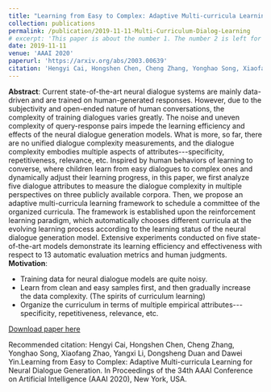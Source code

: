 ```yaml
---
title: "Learning from Easy to Complex: Adaptive Multi-curricula Learning for Neural Dialogue Generation"
collection: publications
permalink: /publication/2019-11-11-Multi-Curriculum-Dialog-Learning
# excerpt: 'This paper is about the number 1. The number 2 is left for future work.'
date: 2019-11-11
venue: 'AAAI 2020'
paperurl: 'https://arxiv.org/abs/2003.00639'
citation: 'Hengyi Cai, Hongshen Chen, Cheng Zhang, Yonghao Song, Xiaofang Zhao, Yangxi Li, Dongsheng Duan and Dawei Yin.Learning from Easy to Complex: Adaptive Multi-curricula Learning for Neural Dialogue Generation. In Proceedings of the 34th AAAI Conference on Artificial Intelligence (AAAI 2020), New York, USA.'
---
```

**Abstract**: Current state-of-the-art neural dialogue systems are mainly data-driven and are trained on human-generated responses. However, due to the subjectivity and open-ended nature of human conversations, the complexity of training dialogues varies greatly. The noise and uneven complexity of query-response pairs impede the learning efficiency and effects of the neural dialogue generation models. What is more, so far, there are no unified dialogue complexity measurements, and the dialogue complexity embodies multiple aspects of attributes---specificity, repetitiveness, relevance, etc. Inspired by human behaviors of learning to converse, where children learn from easy dialogues to complex ones and dynamically adjust their learning progress, in this paper, we first analyze five dialogue attributes to measure the dialogue complexity in multiple perspectives on three publicly available corpora. Then, we propose an adaptive multi-curricula learning framework to schedule a committee of the organized curricula. The framework is established upon the reinforcement learning paradigm, which automatically chooses different curricula at the evolving learning process according to the learning status of the neural dialogue generation model. Extensive experiments conducted on five state-of-the-art models demonstrate its learning efficiency and effectiveness with respect to 13 automatic evaluation metrics and human judgments.
**Motivation**:
-   Training data for neural dialogue models are quite noisy.
-   Learn from clean and easy samples first, and then gradually increase the data complexity. (The spirits of curriculum learning)
-   Organize the curriculum in terms of multiple empirical attributes---specificity, repetitiveness, relevance, etc.

[Download paper here](https://arxiv.org/abs/2003.00639)

Recommended citation: Hengyi Cai, Hongshen Chen, Cheng Zhang, Yonghao Song, Xiaofang Zhao, Yangxi Li, Dongsheng Duan and Dawei Yin.Learning from Easy to Complex: Adaptive Multi-curricula Learning for Neural Dialogue Generation. In Proceedings of the 34th AAAI Conference on Artificial Intelligence (AAAI 2020), New York, USA.